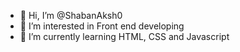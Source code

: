 - 👋 Hi, I’m @ShabanAksh0
- 👀 I’m interested in Front end developing
- 🌱 I’m currently learning HTML, CSS and Javascript

<!---
ShabanAksh0/ShabanAksh0 is a ✨ special ✨ repository because its `README.md` (this file) appears on your GitHub profile.
You can click the Preview link to take a look at your changes.
--->
